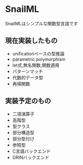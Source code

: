 # SnailML

SnailMLはシンプルな関数型言語です

## 現在実装したもの

- unificationベースの型推論
- parametric polymorphism
- let式,無名関数,関数適用
- パターンマッチ 
- 代数的データ型
- 再帰関数

## 実装予定のもの

- 二項演算子
- 高階型
- 型クラス
- 部分構造型
- 部分型付け
- 参照型
- C言語バックエンド
- GRINバックエンド